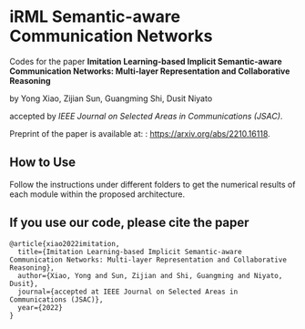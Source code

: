 # iRML Semantic-aware Communication Networks
Codes for the paper 
**Imitation Learning-based Implicit Semantic-aware Communication Networks: Multi-layer Representation and Collaborative Reasoning** 

by Yong Xiao, Zijian Sun, Guangming Shi, Dusit Niyato

accepted by *IEEE Journal on Selected Areas in Communications (JSAC)*.

Preprint of the paper is available at: : https://arxiv.org/abs/2210.16118.

## How to Use
Follow the instructions under different folders to get the numerical results of each module within the proposed architecture. 

## If you use our code, please cite the paper
```
@article{xiao2022imitation,
  title={Imitation Learning-based Implicit Semantic-aware Communication Networks: Multi-layer Representation and Collaborative Reasoning},
  author={Xiao, Yong and Sun, Zijian and Shi, Guangming and Niyato, Dusit},
  journal={accepted at IEEE Journal on Selected Areas in Communications (JSAC)},
  year={2022}
}
```
